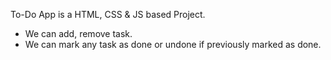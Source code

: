 To-Do App is a HTML, CSS & JS based Project.
- We can add, remove task.
- We can mark any task as done or undone if previously marked as done.
